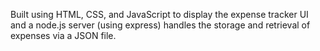 Built using HTML, CSS, and JavaScript to display the expense tracker UI and a node.js server (using express) handles the storage and retrieval of expenses via a JSON file.
